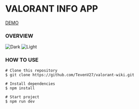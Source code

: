 # VALORANT INFO APP

[DEMO](https://valorantgg-wiki.vercel.app/)

### OVERVIEW
![Dark](https://i.postimg.cc/xdZ5gkSV/dark.png)
![Light](https://i.postimg.cc/7h8V8p6B/light.png)


### HOW TO USE

```
# Clone this repository
$ git clone https://github.com/TevenV27/valorant-wiki.git

# Install dependencies
$ npm install

# Start project
$ npm run dev
```
